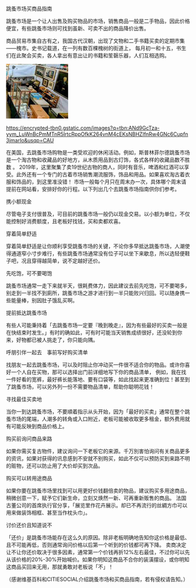 跳蚤市场买商品指南


跳蚤市场是一个让人出售及购买物品的市场，销售商品一般是二手物品，因此价格便宜，有些跳蚤市场则可找到虽新、可卖不出的商品降价出售。

商品贸易市集自古有之，我国古代汉朝，出现了文物和二手书籍买卖的定期市集——槐市。史书记载道，在一列有数百棵槐树的街道上，
每月初一和十五，书生们在此聚会买卖，各人拿出有意出让的书籍和笙磬乐器，人们互相选购。


![跳蚤市场买商品指南](https://github.com/ywangnccu/ywang/blob/main/images/SPRINGFIELD_FLEA_MARKET.jpg)

https://encrypted-tbn0.gstatic.com/images?q=tbn:ANd9GcTza-yym_LuWnBcPmMTnR5lrtcRppOfkK264vnM4cEKsNBHZIfnRw4GNc6Cupfn3jmarIo&usqp=CAU

在美国，去跳蚤市场购物是一类受欢迎的休闲活动。例如，斯普林菲尔德跳蚤市场是一个淘古物和收藏品的好地方，从木质用品到古灯饰，各式各样的收藏品数不胜数 。
2019年，这里聚集了卖19世纪古物的商人，同时有音乐，啤酒和红酒可以享受。此外还有一个专门的古着市场销售潮流服饰，饰品和用品。如果喜欢淘古着衣服和饰品的，到这里准没错！
市场一般每个月只在周末办一次，具体哪个周末请提前在网站看，安排好你的行程。以下列出几个去跳蚤市场指南供你们参考。

携小额现金

尽管电子支付很普及，可目前的跳蚤市场一般仍以现金交易。以小额为单位，不仅能控制好消费额度，且老板好找钱，买和卖都欢喜。

穿着简单舒适　

穿着简单舒适是让你顺利享受跳蚤市场的关键，不论你多早抵达跳蚤市场，人潮使得通道窄小寸步难行，有些跳蚤市场通常没有位子可以坐下来歇息，所以选轻便鞋子吧，况且穿得越简单，说不定越好还价。

先吃饱，可不要喝饱

跳蚤市场通常一走下来就半天，很耗费体力，因此建议去前先吃饱，可不要喝多，别走到一半找不到廁所，跳蚤市场之游才进行到一半只能败兴归回。可以随身携一些能量棒，别因肚子饿乱买啊。

提前抵达跳蚤市场

有些人可能秉持着「去跳蚤市场一定要『晚到晚走』，因为有些最好的买卖一般是在快结束时发生。」有时的确如此，可有时可能当天销售成绩很好，还没轮到你来，好物都已被人挑走了，你只能向隅。

呼朋引伴一起去　事前写好购买清单

找朋友一起去跳蚤市场，可以及时阻止你冲动买一件很不适合你的物品。或许你喜好一个人自在买物，那可以选择出门前详细地写下你的商品清单，
例如，我在找一件好看的宽裤，最好裤长能落地、要有口袋等，如此找起来更准确到位！甚至到了跳蚤市场，可以另外列一份不需要物品清单，帮助你聪明花钱！

寻找最佳买卖地

当你一到达跳蚤市场，不要順着指示从头开始，因为「最好的买卖」通常在整个跳蚤市场的尾端，人潮多的转角或入口附近，老板可能被收取更多租金，额外费用就有可能反映到商品价格上。

购买前询问商品来路

如果你需买复古物件，建议询问一下老板它的来源。千万別害怕询问有关商品更多的资讯，如果对获得的讯息感到不安就不别购买，如此不仅可以预防买到来路不明的赃物，还可以防止用了大价却买到次品。

购买可以转用途商品

如果你要在跳蚤市场里找到可以用更好价钱翻倍卖的物品，建议购买多用途商品，稍微创意一下，赋予它们新生命，立刻又焕然一新、可再重新贩售的商品。
法国古董公司的首席执行官分享，「展览里作花卉展示。却已不再流行的丝綢方巾可以用来做装饰相框、甚至当作枕头巾」。

讨价还价且知道说不

「还价」是跳蚤市场能存在这么久的原因。除非老板明确地告知你这价格是最低、且不可能再低，否则通常询问价格以后第一个听到的价钱都可再下降。
卖商决定让不让你还价取决于很多因素，通常第一个价钱再折12%左右最佳，不过你可以先从该价格的20%-30%开始喊价。如果你明知这商品不合你的装潢摆设，或你明知这商品买回来无用，那就勇敢对老板说「不」！


（感谢维基百科和CITIESOCIAL介绍跳蚤市场和买商品指南，若有侵权请告知。）
